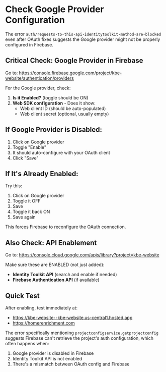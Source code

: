 # Check Google Provider Configuration

The error `auth/requests-to-this-api-identitytoolkit-method-are-blocked` even after OAuth fixes suggests the Google provider might not be properly configured in Firebase.

## Critical Check: Google Provider in Firebase

Go to: https://console.firebase.google.com/project/kbe-website/authentication/providers

For the Google provider, check:

1. **Is it Enabled?** (toggle should be ON)
2. **Web SDK configuration** - Does it show:
   - Web client ID (should be auto-populated)
   - Web client secret (optional, usually empty)

## If Google Provider is Disabled:
1. Click on Google provider
2. Toggle "Enable"
3. It should auto-configure with your OAuth client
4. Click "Save"

## If It's Already Enabled:
Try this:
1. Click on Google provider
2. Toggle it OFF
3. Save
4. Toggle it back ON
5. Save again

This forces Firebase to reconfigure the OAuth connection.

## Also Check: API Enablement

Go to: https://console.cloud.google.com/apis/library?project=kbe-website

Make sure these are ENABLED (not just added):
- **Identity Toolkit API** (search and enable if needed)
- **Firebase Authentication API** (if available)

## Quick Test
After enabling, test immediately at:
- https://kbe-website--kbe-website.us-central1.hosted.app
- https://homerenrichment.com

The error specifically mentioning `projectconfigservice.getprojectconfig` suggests Firebase can't retrieve the project's auth configuration, which often happens when:
1. Google provider is disabled in Firebase
2. Identity Toolkit API is not enabled
3. There's a mismatch between OAuth config and Firebase